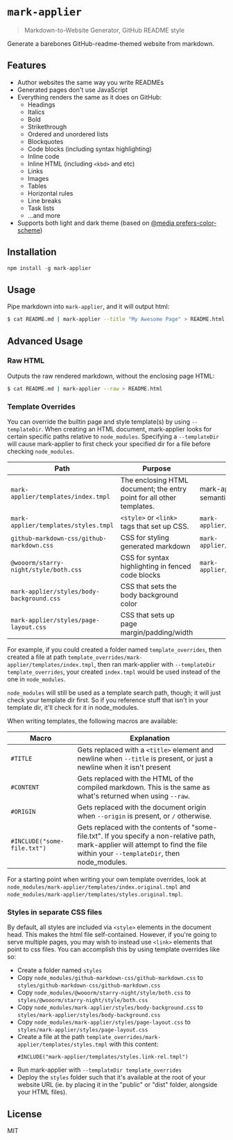 # `mark-applier`

> Markdown-to-Website Generator, GitHub README style

Generate a barebones GitHub-readme-themed website from markdown.

## Features

- Author websites the same way you write READMEs
- Generated pages don't use JavaScript
- Everything renders the same as it does on GitHub:
  - Headings
  - Italics
  - Bold
  - Strikethrough
  - Ordered and unordered lists
  - Blockquotes
  - Code blocks (including syntax highlighting)
  - Inline code
  - Inline HTML (including `<kbd>` and etc)
  - Links
  - Images
  - Tables
  - Horizontal rules
  - Line breaks
  - Task lists
  - ...and more
- Supports both light and dark theme (based on [@media prefers-color-scheme](https://developer.mozilla.org/en-US/docs/Web/CSS/@media/prefers-color-scheme))

## Installation

```ts
npm install -g mark-applier
```

## Usage

Pipe markdown into `mark-applier`, and it will output html:

```sh
$ cat README.md | mark-applier --title "My Awesome Page" > README.html
```

## Advanced Usage

### Raw HTML

Outputs the raw rendered markdown, without the enclosing page HTML:

```sh
$ cat README.md | mark-applier --raw > README.html
```

### Template Overrides

You can override the builtin page and style template(s) by using `--templateDir`. When creating an HTML document, mark-applier looks for certain specific paths relative to `node_modules`. Specifying a `--templateDir` will cause mark-applier to first check your specified dir for a file before checking `node_modules`.

| Path                                      | Purpose                                                               | Included by                          |
| ----------------------------------------- | --------------------------------------------------------------------- | ------------------------------------ |
| `mark-applier/templates/index.tmpl`       | The enclosing HTML document; the entry point for all other templates. | mark-applier's compilation semantics |
| `mark-applier/templates/styles.tmpl`      | `<style>` or `<link>` tags that set up CSS.                           | `mark-applier/templates/index.tmpl`  |
| `github-markdown-css/github-markdown.css` | CSS for styling generated markdown                                    | `mark-applier/templates/styles.tmpl` |
| `@wooorm/starry-night/style/both.css`     | CSS for syntax highlighting in fenced code blocks                     | `mark-applier/templates/styles.tmpl` |
| `mark-applier/styles/body-background.css` | CSS that sets the body background color                               |
| `mark-applier/styles/page-layout.css`     | CSS that sets up page margin/padding/width                            |

For example, if you could created a folder named `template_overrides`, then created a file at path `template_overrides/mark-applier/templates/index.tmpl`, then ran mark-applier with `--templateDir template_overrides`, your created `index.tmpl` would be used instead of the one in `node_modules`.

`node_modules` will still be used as a template search path, though; it will just check your template dir first. So if you reference stuff that isn't in your template dir, it'll check for it in node_modules.

When writing templates, the following macros are available:

| Macro                       | Explanation                                                                                                                                                                        |
| --------------------------- | ---------------------------------------------------------------------------------------------------------------------------------------------------------------------------------- |
| `#TITLE`                    | Gets replaced with a `<title>` element and newline when `--title` is present, or just a newline when it isn't present                                                              |
| `#CONTENT`                  | Gets replaced with the HTML of the compiled markdown. This is the same as what's returned when using `--raw`.                                                                      |
| `#ORIGIN`                   | Gets replaced with the document origin when `--origin` is present, or `/` otherwise.                                                                                               |
| `#INCLUDE("some-file.txt")` | Gets replaced with the contents of "some-file.txt". If you specify a non-relative path, mark-applier will attempt to find the file within your `--templateDir`, then node_modules. |

For a starting point when writing your own template overrides, look at `node_modules/mark-applier/templates/index.original.tmpl` and `node_modules/mark-applier/templates/styles.original.tmpl`.

### Styles in separate CSS files

By default, all styles are included via `<style>` elements in the document head. This makes the html file self-contained. However, if you're going to serve multiple pages, you may wish to instead use `<link>` elements that point to css files. You can accomplish this by using template overrides like so:

- Create a folder named `styles`
- Copy `node_modules/github-markdown-css/github-markdown.css` to `styles/github-markdown-css/github-markdown.css`
- Copy `node_modules/@wooorm/starry-night/style/both.css` to `styles/@wooorm/starry-night/style/both.css`
- Copy `node_modules/mark-applier/styles/body-background.css` to `styles/mark-applier/styles/body-background.css`
- Copy `node_modules/mark-applier/styles/page-layout.css` to `styles/mark-applier/styles/page-layout.css`
- Create a file at the path `template_overrides/mark-applier/templates/styles.tmpl` with this content:
  ```
  #INCLUDE("mark-applier/templates/styles.link-rel.tmpl")
  ```
- Run mark-applier with `--templateDir template_overrides`
- Deploy the `styles` folder such that it's available at the root of your website URL (ie. by placing it in the "public" or "dist" folder, alongside your HTML files).

## License

MIT
